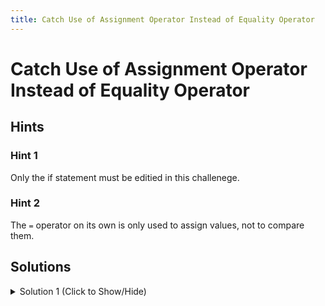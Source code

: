 ```yaml
---
title: Catch Use of Assignment Operator Instead of Equality Operator
---
```

# Catch Use of Assignment Operator Instead of Equality Operator

## Hints

### Hint 1
Only the if statement must be editied in this challenege.

### Hint 2
The `=` operator on its own is only used to assign values, not to compare them. 

## Solutions

<details><summary>Solution 1 (Click to Show/Hide)</summary>

```javascript
let x = 7;
let y = 9;
let result = "to come";

if (x == y) {
  result = "Equal!";
} else {
  result = "Not equal!";
}

console.log(result);
```
</details>
